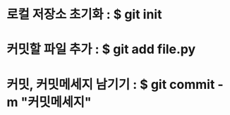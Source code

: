  
# 로컬 저장소 초기화 : $ git init

# 커밋할 파일 추가 : $ git add file.py

# 커밋, 커밋메세지 남기기 : $ git commit -m "커밋메세지"


